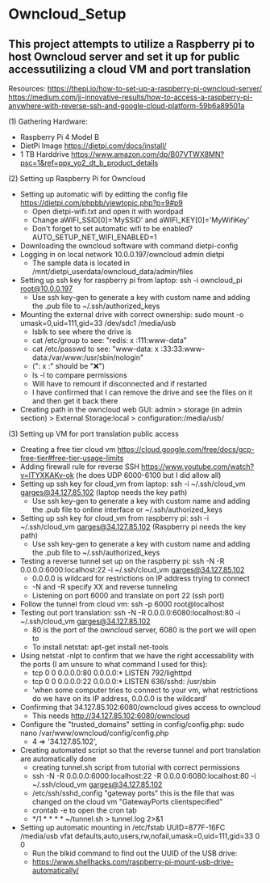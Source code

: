 # Owncloud_Setup

## This project attempts to utilize a Raspberry pi to host Owncloud server and set it up for public accessutilizing a cloud VM and port translation

Resources:
https://thepi.io/how-to-set-up-a-raspberry-pi-owncloud-server/
https://medium.com/jj-innovative-results/how-to-access-a-raspberry-pi-anywhere-with-reverse-ssh-and-google-cloud-platform-59b6a89501a

(1) Gathering Hardware:
- Raspberry Pi 4 Model B
- DietPi Image https://dietpi.com/docs/install/
- 1 TB Harddrive https://www.amazon.com/dp/B07VTWX8MN?psc=1&ref=ppx_yo2_dt_b_product_details

(2) Setting up Raspberry Pi for Owncloud 
- Setting up automatic wifi by editting the config file https://dietpi.com/phpbb/viewtopic.php?p=9#p9
  - Open dietpi-wifi.txt and open it with wordpad
  - Change aWIFI_SSID[0]='MySSID' and aWIFI_KEY[0]='MyWifiKey'
  - Don't forget to set automatic wifi to be enabled? AUTO_SETUP_NET_WIFI_ENABLED=1
- Downloading the owncloud software with command dietpi-config
- Logging in on local network 10.0.0.197/owncloud admin dietpi
  - The sample data is located in /mnt/dietpi_userdata/owncloud_data/admin/files
- Setting up ssh key for raspberry pi from laptop: ssh -i owncloud_pi root@10.0.0.197
  - Use ssh key-gen to generate a key with custom name and adding the .pub file to ~/.ssh/authorized_keys
- Mounting the external drive with correct ownership: sudo mount -o umask=0,uid=111,gid=33 /dev/sdc1 /media/usb
  - lsblk to see where the drive is
  - cat /etc/group to see: "redis: x :111:www-data"
  - cat /etc/passwd to see: "www-data: x :33:33:www-data:/var/www:/usr/sbin/nologin" 
  - (": x :" should be ":x:")
  - ls -l to compare permissions 
  - Will have to remount if disconnected and if restarted
  - I have confirmed that I can remove the drive and see the files on it and then get it back there 
- Creating path in the owncloud web GUI: admin > storage (in admin section) > External Storage:local > configuration:/media/usb/

(3) Setting up VM for port translation public access
- Creating a free tier cloud vm https://cloud.google.com/free/docs/gcp-free-tier#free-tier-usage-limits
- Adding firewall rule for reverse SSH https://www.youtube.com/watch?v=lTYXKAKv-ok (he does UDP 6000-6100 but I did allow all)
- Setting up ssh key for cloud_vm from laptop: ssh -i ~/.ssh/cloud_vm garges@34.127.85.102 (laptop needs the key path)
  - Use ssh key-gen to generate a key with custom name and adding the .pub file to online interface or ~/.ssh/authorized_keys
- Setting up ssh key for cloud_vm from raspberry pi: ssh -i ~/.ssh/cloud_vm garges@34.127.85.102 (Raspberry pi needs the key path)
  - Use ssh key-gen to generate a key with custom name and adding the .pub file to ~/.ssh/authorized_keys
- Testing a reverse tunnel set up on the raspberry pi: ssh -N -R 0.0.0.0:6000:localhost:22 -i ~/.ssh/cloud_vm garges@34.127.85.102
  - 0.0.0.0 is wildcard for restrictions on IP address trying to connect
  - -N and -R specify XX and reverse tunneling
  - Listening on port 6000 and translate on port 22 (ssh port)
- Follow the tunnel from cloud vm: ssh -p 6000 root@localhost  
- Testing out port translation: ssh -N -R 0.0.0.0:6080:localhost:80 -i ~/.ssh/cloud_vm garges@34.127.85.102
  - 80 is the port of the owncloud server, 6080 is the port we will open to 
  - To install netstat: apt-get install net-tools
- Using netstat -nlpt to confirm that we have the right accessability with the ports (I am unsure to what command I used for this):
  - tcp        0      0 0.0.0.0:80              0.0.0.0:*               LISTEN      792/lighttpd        
  - tcp        0      0 0.0.0.0:22              0.0.0.0:*               LISTEN      636/sshd: /usr/sbin 
  - 'when some computer tries to connect to your vm, what restrictions do we have on its IP address, 0.0.0.0 is the wildcard'
- Confirming that 34.127.85.102:6080/owncloud gives access to owncloud
  - This needs http://34.127.85.102:6080/owncloud
- Configure the "trusted_domains" setting in config/config.php: sudo nano /var/www/owncloud/config/config.php
  - 4 => '34.127.85.102', 
- Creating automated script so that the reverse tunnel and port translation are automatically done
  - creating tunnel.sh script from tutorial with correct permissions
  - ssh -N -R 0.0.0.0:6000:localhost:22 -R 0.0.0.0:6080:localhost:80 -i ~/.ssh/cloud_vm garges@34.127.85.102
  - /etc/ssh/sshd_config "gateway ports" this is the file that was changed on the cloud vm "GatewayPorts clientspecified"
  - crontab -e to open the cron tab
  - */1 * * * * ~/tunnel.sh > tunnel.log 2>&1
- Setting up automatic mounting in /etc/fstab UUID=877F-16FC /media/usb vfat defaults,auto,users,rw,nofail,umask=0,uid=111,gid=33 0 0
  - Run the blkid command to find out the UUID of the USB drive:
  - https://www.shellhacks.com/raspberry-pi-mount-usb-drive-automatically/

